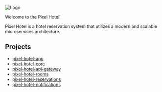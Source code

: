 ![Logo](https://github.com/wesleycosta/pixel-hotel/raw/main/images/logos/logo_full.png)

Welcome to the Pixel Hotel!

Pixel Hotel is a hotel reservation system that utilizes a modern and scalable microservices architecture.

## Projects

- [pixel-hotel-app](https://github.com/wesleycosta/pixel-hotel-app)
- [pixel-hotel-core](https://github.com/wesleycosta/pixel-hotel-core)
- [pixel-hotel-api-gateway](https://github.com/wesleycosta/pixel-hotel-api-gateway)
- [pixel-hotel-rooms](https://github.com/wesleycosta/pixel-hotel-rooms)
- [pixel-hotel-reservations](https://github.com/wesleycosta/pixel-hotel-reservations)
- [pixel-hotel-notifications](https://github.com/wesleycosta/pixel-hotel-notifications)
